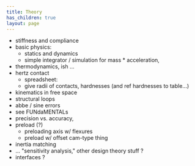 ```yaml
---
title: Theory
has_children: true 
layout: page
---
```


- stiffness and compliance 
- basic physics:
  - statics and dynamics 
  - simple integrator / simulation for mass * acceleration, 
- thermodynamics, ish ... 
- hertz contact 
  - spreadsheet: 
  - give radii of contacts, hardnesses (and ref hardnesses to table...)
- kinematics in free space 
- structural loops 
- abbe / sine errors 
- see FUNdaMENTALs
- precision vs. accuracy, 
- preload (?) 
	- preloading axis w/ flexures 
	- preload w/ offset cam-type thing 
- inertia matching
- ... "sensitivity analysis," other design theory stuff ? 
- interfaces ?